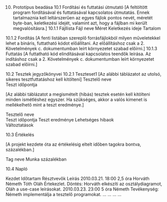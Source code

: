 ﻿10.	Prototípus beadása
10.1	Fordítási és futtatási útmutató
[A feltöltött program fordításával és futtatásával kapcsolatos útmutatás. Ennek tartalmaznia kell leltárszerűen az egyes fájlok pontos nevét, méretét byte-ban, keletkezési idejét, valamint azt, hogy a fájlban mi került megvalósításra.]
10.1.1	Fájllista
Fájl neve	Méret	Keletkezés ideje	Tartalom
			
			
			
			

10.1.2	Fordítás
[A fenti listában szereplő forrásfájlokból milyen műveletekkel lehet a bináris, futtatható kódot előállítani. Az előállításhoz csak a 2. Követelmények c. dokumentumban leírt környezetet szabad előírni.]
10.1.3	Futtatás
[A futtatható kód elindításával kapcsolatos teendők leírása. Az indításhoz csak a 2. Követelmények c. dokumentumban leírt környezetet szabad előírni.]

10.2	Tesztek jegyzőkönyvei
10.2.1	Teszteset1
[Az alábbi táblázatot az utolsó, sikeres tesztfuttatáshoz kell kitölteni]
Tesztelő neve	
Teszt időpontja	

[Az alábbi táblázatot a megismételt (hibás) tesztek esetén kell kitölteni minden ismétléshez egyszer. Ha szükséges, akkor a valós kimenet is mellékelhető mint a teszt eredménye.]

Tesztelő neve	
Teszt időpontja	
Teszt eredménye	
Lehetséges hibaok	
Változtatások	


10.3	Értékelés

[A projekt kezdete óta az értékelésig eltelt időben tagokra bontva, százalékban.]

Tag neve	Munka százalékban
	
	
	
	


 
10.4	Napló


Kezdet	Időtartam	Résztvevők	Leírás
2010.03.21. 18:00	2,5 óra	Horváth
Németh
Tóth
Oláh	Értekezlet.
Döntés: Horváth elkészíti az osztálydiagramot, Oláh a use-case leírásokat.
2010.03.23. 23:00	5 óra	Németh	Tevékenység: Németh implementálja a tesztelő programokat.
…	…	…	…


